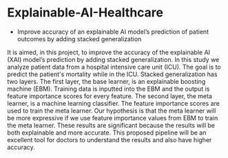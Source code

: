 # Explainable-AI-Healthcare
- Improve accuracy of an explainable AI model’s prediction of patient outcomes by adding stacked generalization

It is aimed, in this project, to improve the accuracy of the explainable AI (XAI) model’s prediction by adding stacked generalization. In this study we analyze patient data from a hospital intensive care unit (ICU). The goal is to predict the patient's mortality while in the ICU. Stacked generalization has two layers. The first layer, the base learner, is an explainable boosting machine (EBM). Training data is inputted into the EBM and the output is feature importance scores for every feature. The second layer, the meta learner, is a machine learning classifier. The feature importance scores are used to train the meta learner. Our hypothesis is that the meta learner will be more expressive if we use feature importance values from EBM to train the meta learner. These results are significant because the results will be both explainable and more accurate. This proposed pipeline will be an excellent tool for doctors to understand the results and also have higher accuracy.
